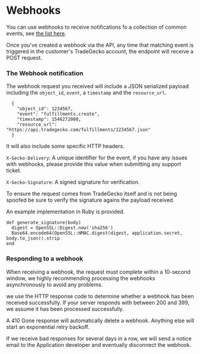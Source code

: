 # Webhooks

You can use webhooks to receive notifications fo a collection of common events, see [the list here](#list-of-available-events).

Once you've created a webhook via the API, any time that matching event is triggered in the customer's TradeGecko account, the endpoint will receive a POST request.

### The Webhook notification

The webhook request you received will include a JSON serialized payload including the
`object_id`, `event`, a `timestamp` and the `resource_url`.

```json--inline
  {
    "object_id": 1234567,
    "event": "fulfillments.create",
    "timestamp": 1546272000,
    "resource_url": "https://api.tradegecko.com/fulfillments/1234567.json"
  }
```

It will also include some specific HTTP headers.

`X-Gecko-Delivery`: A unique identifier for the event, if you have any issues with webhooks, please provide this value when submitting any support ticket.

`X-Gecko-Signature`: A signed signature for verification.

To ensure the request comes from TradeGecko itself and is not being spoofed be sure to verify the
signature agains the payload received.

An example implementation in Ruby is provided.

```ruby--inline
def generate_signature(body)
  digest = OpenSSL::Digest.new('sha256')
  Base64.encode64(OpenSSL::HMAC.digest(digest, application.secret, body.to_json)).strip
end
```


### Responding to a webhook
When receiving a webhook, the request must complete within a 10-second window, we highly recommending processing the webhooks asynchronously to avoid any problems.

we use the HTTP response code to determine whether a webhook has been received successfully.
If your server responds with between 200 and 399, we assume it has been processed successfully.

A 410 Gone response will automatically delete a webhook.
Anything else will start an exponential retry backoff.

If we receive bad responses for several days in a row, we will send a notice email to the Application developer and eventually disconnect the webhook.


